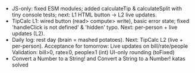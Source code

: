 - JS-only: fixed ESM modules; added calculateTip & calculateSplit with tiny console tests; next: L1 HTML button → L2 live updates.
- TipCalc L1: wired button (read> compute> write), basic error state; fixed 'handleClick is not defined' & 'hidden' typo. Next: per-person + live updates (L2).
- Daily log: rest day (brain = mashed potatoes). Next: TipCalc L2 (live + per-person).
  Acceptance for tomorrow:
   Live updates on bill/rate/people
   Validation: bill>0, rate≥0, people≥1 (int)
   UI-only rounding (toFixed)
- Convert a Number to a String! and Convert a String to a Number! katas solved

